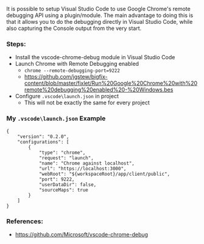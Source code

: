 
It is possible to setup Visual Studio Code to use Google Chrome's remote debugging API using a plugin/module. The main advantage to doing this is that it allows you to do the debugging directly in Visual Studio Code, while also capturing the Console output from the very start.

### Steps:

- Install the vscode-chrome-debug module in Visual Studio Code
- Launch Chrome with Remote Debugging enabled
  - `chrome --remote-debugging-port=9222`
  - https://github.com/jgstew/bigfix-content/blob/master/fixlet/Run%20Google%20Chrome%20with%20remote%20debugging%20enabled%20-%20Windows.bes
- Configure `.vscode\launch.json` in project
  - This will not be exactly the same for every project


### My `.vscode\launch.json` Example

```
{
    "version": "0.2.0",
    "configurations": [
        {
            "type": "chrome",
            "request": "launch",
            "name": "Chrome against localhost",
            "url": "https://localhost:3000",
            "webRoot": "${workspaceRoot}/app/client/public",
            "port": 9222,
            "userDataDir": false,
            "sourceMaps": true
        }
    ]
}
```

### References: 
- https://github.com/Microsoft/vscode-chrome-debug
